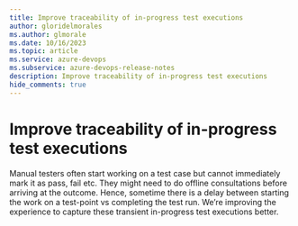```yaml
---
title: Improve traceability of in-progress test executions
author: gloridelmorales
ms.author: glmorale
ms.date: 10/16/2023
ms.topic: article
ms.service: azure-devops
ms.subservice: azure-devops-release-notes
description: Improve traceability of in-progress test executions
hide_comments: true
---
```


# Improve traceability of in-progress test executions

Manual testers often start working on a test case but cannot immediately mark it as pass, fail etc. They might need to do offline consultations before arriving at the outcome. Hence, sometime there is a delay between starting the work on a test-point vs completing the test run. We’re improving the experience to capture these transient in-progress test executions better.